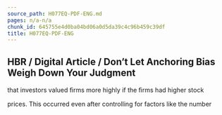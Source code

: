 ```yaml
---
source_path: H077EQ-PDF-ENG.md
pages: n/a-n/a
chunk_id: 645755e4d0ba04bd06a0d5da39c4c96b459c39df
title: H077EQ-PDF-ENG
---
```

## HBR / Digital Article / Don’t Let Anchoring Bias Weigh Down Your Judgment

that investors valued ﬁrms more highly if the ﬁrms had higher stock

prices. This occurred even after controlling for factors like the number
